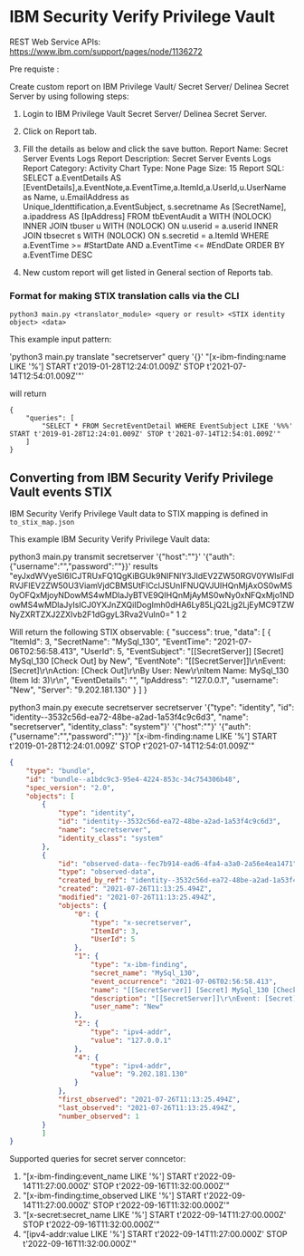 # IBM Security Verify Privilege Vault

REST Web Service APIs: https://www.ibm.com/support/pages/node/1136272

Pre requiste :

Create custom report on IBM Privilege Vault/ Secret Server/ Delinea Secret Server by using following steps:
1.  Login to  IBM Privilege Vault Secret Server/ Delinea Secret Server.
2.	Click on Report tab. 
3.	Fill the details as below and click the save button.
       Report Name:	Secret Server Events Logs
       Report Description:	Secret Server Events Logs
       Report Category:	Activity
       Chart Type:	None
       Page Size:	15
       Report SQL:	SELECT a.EventDetails AS [EventDetails],a.EventNote,a.EventTime,a.ItemId,a.UserId,u.UserName as Name, u.EmailAddress as  
                    Unique_Identtification,a.EventSubject, s.secretname As [SecretName], a.ipaddress AS [IpAddress] FROM tbEventAudit a WITH (NOLOCK)    
                    INNER JOIN tbuser u WITH (NOLOCK) ON u.userid = a.userid INNER JOIN tbsecret s WITH (NOLOCK) ON s.secretid = a.ItemId  WHERE 
                    a.EventTime >= #StartDate AND a.EventTime <= #EndDate ORDER BY a.EventTime DESC

4.	New custom report will get listed in General section of Reports tab.
 

### Format for making STIX translation calls via the CLI

`python3 main.py <translator_module> <query or result> <STIX identity object> <data>`

This example input pattern:

'python3 main.py translate "secretserver" query '{}' "[x-ibm-finding:name LIKE '%'] START t'2019-01-28T12:24:01.009Z' STOP t'2021-07-14T12:54:01.009Z'"'

will return
```
{
    "queries": [
        "SELECT * FROM SecretEventDetail WHERE EventSubject LIKE '%%%' START t'2019-01-28T12:24:01.009Z' STOP t'2021-07-14T12:54:01.009Z'"
    ]
}
```
## Converting from IBM Security Verify Privilege Vault events STIX

IBM Security Verify Privilege Vault data to STIX mapping is defined in `to_stix_map.json`

This example IBM Security Verify Privilege Vault data:

python3 main.py transmit secretserver '{"host":"<hostname>"}' '{"auth":{"username":"<username>","password":"<password>"}}' results "eyJxdWVyeSI6ICJTRUxFQ1QgKiBGUk9NIFNlY3JldEV2ZW50RGV0YWlsIFdIRVJFIEV2ZW50U3ViamVjdCBMSUtFICclJSUnIFNUQVJUIHQnMjAxOS0wMS0yOFQxMjoyNDowMS4wMDlaJyBTVE9QIHQnMjAyMS0wNy0xNFQxMjo1NDowMS4wMDlaJyIsICJ0YXJnZXQiIDogImh0dHA6Ly85LjQ2Ljg2LjEyMC9TZWNyZXRTZXJ2ZXIvb2F1dGgyL3Rva2VuIn0=" 1 2

Will return the following STIX observable:
   {
    "success": true,
    "data": [
        {
            "ItemId": 3,
            "SecretName": "MySql_130",
            "EventTime": "2021-07-06T02:56:58.413",
            "UserId": 5,
            "EventSubject": "[[SecretServer]] [Secret] MySql_130 [Check Out] by New",
            "EventNote": "[[SecretServer]]\r\nEvent: [Secret]\r\nAction: [Check Out]\r\nBy User: New\r\nItem Name: MySql_130 
            (Item Id: 3)\r\n",
            "EventDetails": "",
            "IpAddress": "127.0.0.1",
            "username": "New",
            "Server": "9.202.181.130"
        }
        ]
        }

python3 main.py execute secretserver secretserver '{"type": "identity", "id": "identity--3532c56d-ea72-48be-a2ad-1a53f4c9c6d3", "name": "secretserver", "identity_class": "system"}' '{"host":"<hostname>"}' '{"auth":{"username":"<username>","password":"<password>"}}' "[x-ibm-finding:name LIKE '%'] START t'2019-01-28T12:24:01.009Z' STOP t'2021-07-14T12:54:01.009Z'"



```json
{
    "type": "bundle",
    "id": "bundle--a1bdc9c3-95e4-4224-853c-34c754306b48",
    "spec_version": "2.0",
    "objects": [
        {
            "type": "identity",
            "id": "identity--3532c56d-ea72-48be-a2ad-1a53f4c9c6d3",
            "name": "secretserver",
            "identity_class": "system"
        },
        {
            "id": "observed-data--fec7b914-ead6-4fa4-a3a0-2a56e4ea1471",
            "type": "observed-data",
            "created_by_ref": "identity--3532c56d-ea72-48be-a2ad-1a53f4c9c6d3",
            "created": "2021-07-26T11:13:25.494Z",
            "modified": "2021-07-26T11:13:25.494Z",
            "objects": {
                "0": {
                    "type": "x-secretserver",
                    "ItemId": 3,
                    "UserId": 5
                },
                "1": {
                    "type": "x-ibm-finding",
                    "secret_name": "MySql_130",
                    "event_occurrence": "2021-07-06T02:56:58.413",
                    "name": "[[SecretServer]] [Secret] MySql_130 [Check Out] by New",
                    "description": "[[SecretServer]]\r\nEvent: [Secret]\r\nAction: [Check Out]\r\nBy User: New\r\nItem Name: MySql_130 (Item Id: 3)\r\n",
                    "user_name": "New"
                },
                "2": {
                    "type": "ipv4-addr",
                    "value": "127.0.0.1"
                },
                "4": {
                    "type": "ipv4-addr",
                    "value": "9.202.181.130"
                }
            },
            "first_observed": "2021-07-26T11:13:25.494Z",
            "last_observed": "2021-07-26T11:13:25.494Z",
            "number_observed": 1
        }
        ]
}

```
Supported queries for secret server conncetor:

1. "[x-ibm-finding:event_name LIKE '%'] START t'2022-09-14T11:27:00.000Z' STOP t'2022-09-16T11:32:00.000Z'"
2. "[x-ibm-finding:time_observed LIKE '%'] START t'2022-09-14T11:27:00.000Z' STOP t'2022-09-16T11:32:00.000Z'"
3. “[x-secret:secret_name LIKE '%'] START t'2022-09-14T11:27:00.000Z' STOP t'2022-09-16T11:32:00.000Z'"
4. “[ipv4-addr:value LIKE '%'] START t'2022-09-14T11:27:00.000Z' STOP t'2022-09-16T11:32:00.000Z'"
